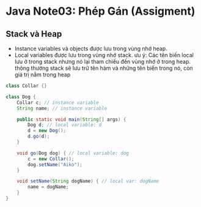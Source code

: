 # Java Note03: Phép Gán (Assigment)
## Stack và Heap
- Instance variables và objects được lưu trong vùng nhớ heap.
- Local variables được lưu trong vùng nhớ stack.
  ưu ý: Các tên biến local lưu ở trong stack nhưng nó lại tham chiếu đến vùng nhớ ở trong heap. thông thường stack sẽ lưu trữ tên hàm và những tên biến trong nó, còn giá trị nằm trong heap
```java
class Collar {}

class Dog {
    Collar c; // instance variable
    String name; // instance variable

    public static void main(String[] args) {
        Dog d; // local variable: d
        d = new Dog();
        d.go(d);
    }

    void go(Dog dog) { // local variable: dog
        c = new Collar();
        dog.setName("Aiko");
    }

    void setName(String dogName) { // local var: dogName
        name = dogName;
    }
}
```

